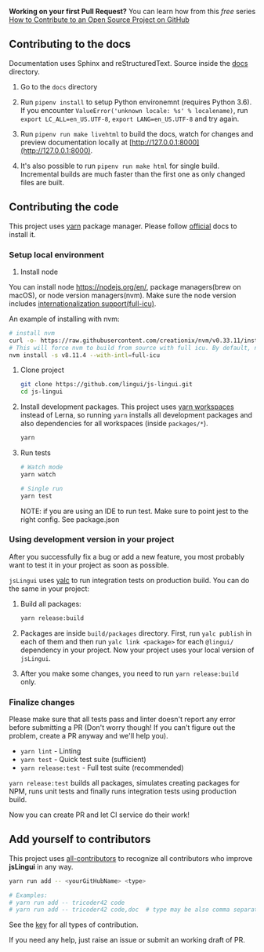 **Working on your first Pull Request?** You can learn how from this *free* series [How to Contribute to an Open Source Project on GitHub](https://egghead.io/series/how-to-contribute-to-an-open-source-project-on-github)

## Contributing to the docs

Documentation uses Sphinx and reStructuredText. Source inside the
[docs](https://github.com/lingui/js-lingui/tree/master/docs) directory.

1. Go to the `docs` directory

2. Run `pipenv install` to setup Python environemnt (requires Python 3.6).
   If you encounter `ValueError('unknown locale: %s' % localename)`,
   run `export LC_ALL=en_US.UTF-8`, `export LANG=en_US.UTF-8` and try again.

3. Run `pipenv run make livehtml` to build the docs, watch for changes and preview
   documentation locally at [http://127.0.0.1:8000](http://127.0.0.1:8000).

4. It's also possible to run `pipenv run make html` for single build. Incremental builds
   are much faster than the first one as only changed files are built.

## Contributing the code

This project uses [yarn][YarnInstall] package manager. Please follow
[official][YarnInstall] docs to install it.

### Setup local environment

1. Install node

You can install node  https://nodejs.org/en/, package managers(brew on macOS), or node version managers(nvm). Make sure the node version includes [internationalization support(full-icu)](https://nodejs.org/dist/latest-v8.x/docs/api/intl.html#intl_internationalization_support).

An example of installing with nvm:

   ```sh
   # install nvm
   curl -o- https://raw.githubusercontent.com/creationix/nvm/v0.33.11/install.sh | bash
   # This will force nvm to build from source with full icu. By default, nvm provides node with limited icu
   nvm install -s v8.11.4 --with-intl=full-icu
   ```

1. Clone project

   ```sh
   git clone https://github.com/lingui/js-lingui.git
   cd js-lingui
   ```

2. Install development packages. This project uses
   [yarn workspaces](https://yarnpkg.com/lang/en/docs/workspaces/) instead of Lerna,
   so running `yarn` installs all development packages and also dependencies for all
   workspaces (inside `packages/*`).

   ```sh
   yarn
   ```

3. Run tests

   ```sh
   # Watch mode
   yarn watch

   # Single run
   yarn test
   ```

   NOTE: if you are using an IDE to run test. Make sure to point jest to the right config. See package.json

### Using development version in your project

After you successfully fix a bug or add a new feature, you most probably want
to test it in your project as soon as possible.

`jsLingui` uses [yalc](https://www.npmjs.com/package/yalc) to run integration tests
on production build. You can do the same in your project:

1. Build all packages:

   ```sh
   yarn release:build
   ```
  
2. Packages are inside `build/packages` directory. First, run `yalc publish` in each
   of them and then run `yalc link <package>` for each `@lingui/` dependency in your
   project. Now your project uses your local version of `jsLingui`.
  
3. After you make some changes, you need to run `yarn release:build` only.

### Finalize changes 

Please make sure that all tests pass and linter doesn't report any error before
submitting a PR (Don't worry though! If you can't figure out the problem, create a PR
anyway and we'll help you).

- `yarn lint` - Linting
- `yarn test` - Quick test suite (sufficient)
- `yarn release:test` - Full test suite (recommended)

`yarn release:test` builds all packages, simulates creating packages for NPM, runs unit
tests and finally runs integration tests using production build.

Now you can create PR and let CI service do their work!

## Add yourself to contributors

This project uses [all-contributors](https://github.com/kentcdodds/all-contributors) to
recognize all contributors who improve **jsLingui** in any way.

```bash
yarn run add -- <yourGitHubName> <type>

# Examples:
# yarn run add -- tricoder42 code
# yarn run add -- tricoder42 code,doc  # type may be also comma separated value
```

See the [key](https://github.com/jfmengels/all-contributors-cli#addupdate-contributors)
for all types of contribution.

If you need any help, just raise an issue or submit an working draft of PR.

[YarnInstall]: https://yarnpkg.com/en/docs/install#mac-stable
